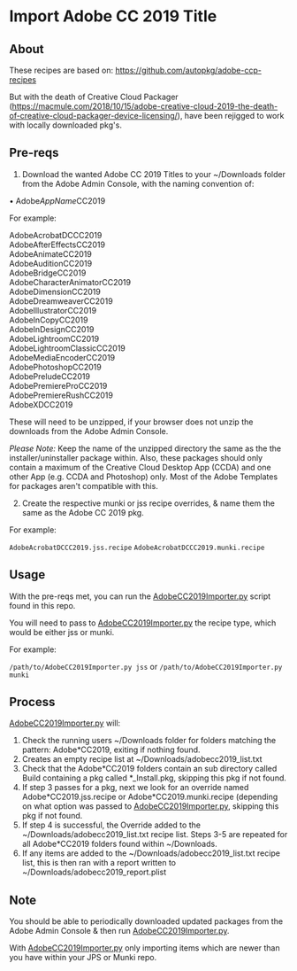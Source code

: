# Import Adobe CC 2019 Title

## About
These recipes are based on: https://github.com/autopkg/adobe-ccp-recipes

But with the death of Creative Cloud Packager (https://macmule.com/2018/10/15/adobe-creative-cloud-2019-the-death-of-creative-cloud-packager-device-licensing/), have been rejigged to work with locally downloaded pkg's.

## Pre-reqs

1. Download the wanted Adobe CC 2019 Titles to your ~/Downloads folder from the Adobe Admin Console, with the naming convention of:

• Adobe*AppName*CC2019

For example:

AdobeAcrobatDCCC2019    
AdobeAfterEffectsCC2019    
AdobeAnimateCC2019    
AdobeAuditionCC2019    
AdobeBridgeCC2019    
AdobeCharacterAnimatorCC2019    
AdobeDimensionCC2019    
AdobeDreamweaverCC2019    
AdobeIllustratorCC2019    
AdobeInCopyCC2019    
AdobeInDesignCC2019    
AdobeLightroomCC2019    
AdobeLightroomClassicCC2019    
AdobeMediaEncoderCC2019    
AdobePhotoshopCC2019    
AdobePreludeCC2019    
AdobePremiereProCC2019    
AdobePremiereRushCC2019    
AdobeXDCC2019

These will need to be unzipped, if your browser does not unzip the downloads from the Adobe Admin Console.

*Please Note:* Keep the name of the unzipped directory the same as the the installer/uninstaller package within. 
Also, these packages should only contain a maximum of the Creative Cloud Desktop App (CCDA) and one other App (e.g. CCDA and Photoshop) only. Most of the Adobe Templates for packages aren't compatible with this.

2. Create the respective munki or jss recipe overrides, & name them the same as the Adobe CC 2019 pkg.

For example:

`AdobeAcrobatDCCC2019.jss.recipe`
`AdobeAcrobatDCCC2019.munki.recipe`

## Usage
With the pre-reqs met, you can run the [AdobeCC2019Importer.py](https://github.com/autopkg/dataJAR-recipes/blob/master/Adobe%20CC%202019/AdobeCC2019Importer.py) script found in this repo.

You will need to pass to [AdobeCC2019Importer.py](https://github.com/autopkg/dataJAR-recipes/blob/master/Adobe%20CC%202019/AdobeCC2019Importer.py) the recipe type, which would be either jss or munki.

For example:

`/path/to/AdobeCC2019Importer.py jss` or `/path/to/AdobeCC2019Importer.py munki`

## Process
[AdobeCC2019Importer.py](https://github.com/autopkg/dataJAR-recipes/blob/master/Adobe%20CC%202019/AdobeCC2019Importer.py) will:

1. Check the running users ~/Downloads folder for folders matching the pattern: Adobe\*CC2019, exiting if nothing found.
2. Creates an empty recipe list at ~/Downloads/adobecc2019_list.txt
3. Check that the Adobe&ast;CC2019 folders contain an sub directory called Build containing a pkg called \*\_Install.pkg, skipping this pkg if not found.
4. If step 3 passes for a pkg, next we look for an override named Adobe\*CC2019.jss.recipe or Adobe\*CC2019.munki.recipe (depending on what option was passed to [AdobeCC2019Importer.py](https://github.com/autopkg/dataJAR-recipes/blob/master/Adobe%20CC%202019/AdobeCC2019Importer.py), skipping this pkg if not found.
5. If step 4 is successful, the Override added to the ~/Downloads/adobecc2019_list.txt recipe list. Steps 3-5 are repeated for all Adobe&ast;CC2019 folders found within ~/Downloads.
6. If any items are added to the ~/Downloads/adobecc2019_list.txt recipe list, this is then ran with a report written to ~/Downloads/adobecc2019_report.plist

## Note
You should be able to periodically downloaded updated packages from the Adobe Admin Console & then run [AdobeCC2019Importer.py](https://github.com/autopkg/dataJAR-recipes/blob/master/Adobe%20CC%202019/AdobeCC2019Importer.py).

With [AdobeCC2019Importer.py](https://github.com/autopkg/dataJAR-recipes/blob/master/Adobe%20CC%202019/AdobeCC2019Importer.py) only importing items which are newer than you have within your JPS or Munki repo.







